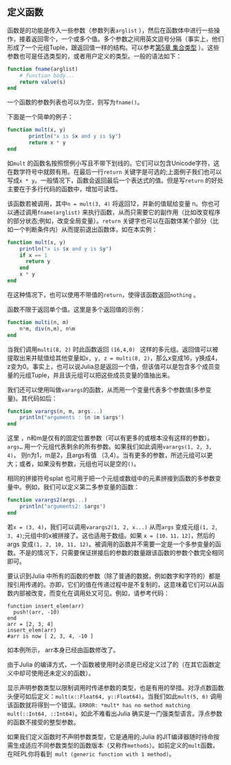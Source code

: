 
## 定义函数

函数是的功能是传入一些参数（参数列表`arglist` ），然后在函数体中进行一些操作，接着返回零个，一个或多个值。多个参数之间用英文逗号分隔（事实上，他们形成了一个元组Tuple，跟返回值一样的结构。可以参考[第5章 集合类型](../ch5/) ）。这些参数也可是任选类型的，或者用户定义的类型。一般的语法如下：

```julia
function fname(arglist)
    # function body...
    return value(s)
end
```

一个函数的参数列表也可以为空，则写为`fname()`。

下面是一个简单的例子：

```julia
function mult(x, y)
       println("x is $x and y is $y")
       return x * y
end
```

如`mult` 的函数名按照惯例小写且不带下划线的。它们可以包含Unicode字符，这在数学符号中就颇有用。在最后一行`return` 关键字是可选的;上面例子我们也可以写成`x * y`。一般情况下，函数会返回最后一个表达式的值。但是写`return` 的好处主要在于多行代码的函数中，增加可读性。

该函数若被调用，其中`n = mult(3, 4)` 将返回12，并新的值赋给变量 n。你也可以通过调用`fname(arglist)` 来执行函数，从而只需要它的副作用（比如改变程序的部分状态;例如，改变全局变量）。`return` 关键字也可以在函数体某个部分（比如一个判断条件内）从而提前退出函数体，如在本实例：

```julia
function mult(x, y)
    println("x is $x and y is $y")
    if x == 1 
      return y 
    end
    x * y
end
``` 

在这种情况下，也可以使用不带值的`return`，使得该函数返回`nothing` 。

函数不限于返回单个值。这里是多个返回值的示例：

```julia
function multi(n, m)
    n*m, div(n,m), n%m
end
``` 

当我们调用`multi(8, 2)` 时此函数返回 `(16,4,0) ` 这样的多元组。返回值可以被提取出来并赋值给其他变量如`x, y, z = multi(8, 2)`，那么x变成16，y换成4，z变为0。事实上，也可以说Julia总是返回一个值，但该值可以是包含多个成员变量的元组Tuple，并且该元组可以把这些成员变量的值抽出来。

我们还可以使用叫做`varargs`的函数，从而用一个变量代表多个参数值(多参变量)。其代码如后：

```julia
function varargs(n, m, args...)
    println("arguments : $n $m $args")
end
```  

这里 ，n和m是仅有的固定位置参数（可以有更多的或根本没有这样的参数）。`args…` 用一个元组代表剩余的所有参数。如果我们如此调用`varargs(1, 2, 3, 4)`， 则n为1，m是2，且args有值 （3,4）。当有更多的参数，所述元组可以更大；或者，如果没有参数，元组也可以是空的`()`。

相同的拼接符号splat 也可用于把一个元组或数组中的元素拼接到函数的多参数变量中。例如，我们可以定义第二多参变量的函数：

```julia
function varargs2(args...)
    println("arguments2: $args")
end
``` 

若`x = (3, 4)`，我们可以调用`varargs2(1, 2, x...)` 从而`args` 变成元组`(1, 2, 3, 4)`;元组中的x被拼接了。这也适用于数组。如果 `x = [10，11，12]`，然后的args 变成`(1, 2, 10, 11, 12)`。被调用的函数并不需要一定是一个多参变量的函数。不是的情况下，只需要保证拼接后的参数的数量跟该函数的参数个数完全相同即可。

要认识到Julia 中所有的函数的参数（除了普通的数据，例如数字和字符的）都是按引用传递的。亦即，它们的值在传递过程中是不复制的，这意味着它们可以从函数内部被改变，而变化在调用处又可见。例如，请参考代码：

```
function insert_elem(arr)
  push!(arr, -10)
end
arr = [2, 3, 4]
insert_elem(arr)
#arr is now [ 2, 3, 4, -10 ]
```

如本例所示， arr本身已经由函数修改了。


由于Julia 的编译方式，一个函数被使用时必须是已经定义过了的（在其它函数定义中却可使用还未定义的函数）。

显示声明参数类型以限制调用时传递参数的类型，也是有用的举措。对浮点数函数头​​便可如后定义：`mult(x::Float64, y::Float64)`。当我们如此`mult(5, 6)` 调用该函数就将得到一个错误。`ERROR: *mult* has no method matching mult(::Int64, ::Int64)`。如此不难看出Julia 确实是一门强类型语言。浮点参数的函数不接受的整型参数。

如果我们定义函数时不声明参数类型，它是通用的;Julia 的JIT编译器随时待命按需生成适应不同参数类型的函数版本（又称作`methods`）。如前定义的`mult`函数，在REPL你将看到` mult (generic function with 1 method)`。


